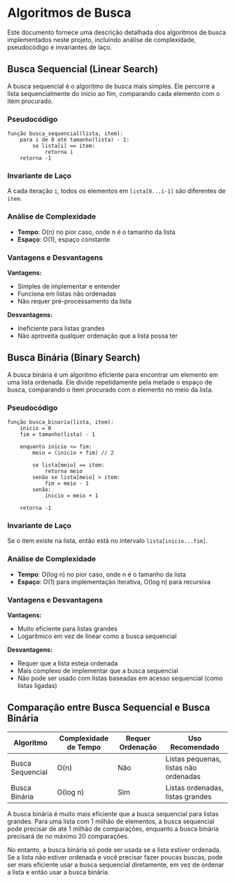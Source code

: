 # Algoritmos de Busca

Este documento fornece uma descrição detalhada dos algoritmos de busca implementados neste projeto, incluindo análise de complexidade, pseudocódigo e invariantes de laço.

## Busca Sequencial (Linear Search)

A busca sequencial é o algoritmo de busca mais simples. Ele percorre a lista sequencialmente do início ao fim, comparando cada elemento com o item procurado.

### Pseudocódigo

```
função busca_sequencial(lista, item):
    para i de 0 até tamanho(lista) - 1:
        se lista[i] == item:
            retorna i
    retorna -1
```

### Invariante de Laço

A cada iteração `i`, todos os elementos em `lista[0...i-1]` são diferentes de `item`.

### Análise de Complexidade

- **Tempo**: O(n) no pior caso, onde n é o tamanho da lista
- **Espaço**: O(1), espaço constante

### Vantagens e Desvantagens

**Vantagens:**
- Simples de implementar e entender
- Funciona em listas não ordenadas
- Não requer pré-processamento da lista

**Desvantagens:**
- Ineficiente para listas grandes
- Não aproveita qualquer ordenação que a lista possa ter

## Busca Binária (Binary Search)

A busca binária é um algoritmo eficiente para encontrar um elemento em uma lista ordenada. Ele divide repetidamente pela metade o espaço de busca, comparando o item procurado com o elemento no meio da lista.

### Pseudocódigo

```
função busca_binaria(lista, item):
    inicio = 0
    fim = tamanho(lista) - 1
    
    enquanto inicio <= fim:
        meio = (inicio + fim) // 2
        
        se lista[meio] == item:
            retorna meio
        senão se lista[meio] > item:
            fim = meio - 1
        senão:
            inicio = meio + 1
    
    retorna -1
```

### Invariante de Laço

Se o item existe na lista, então está no intervalo `lista[inicio...fim]`.

### Análise de Complexidade

- **Tempo**: O(log n) no pior caso, onde n é o tamanho da lista
- **Espaço**: O(1) para implementação iterativa, O(log n) para recursiva

### Vantagens e Desvantagens

**Vantagens:**
- Muito eficiente para listas grandes
- Logarítmico em vez de linear como a busca sequencial

**Desvantagens:**
- Requer que a lista esteja ordenada
- Mais complexo de implementar que a busca sequencial
- Não pode ser usado com listas baseadas em acesso sequencial (como listas ligadas)

## Comparação entre Busca Sequencial e Busca Binária

| Algoritmo | Complexidade de Tempo | Requer Ordenação | Uso Recomendado |
|-----------|------------------------|-------------------|-----------------|
| Busca Sequencial | O(n) | Não | Listas pequenas, listas não ordenadas |
| Busca Binária | O(log n) | Sim | Listas ordenadas, listas grandes |

A busca binária é muito mais eficiente que a busca sequencial para listas grandes. Para uma lista com 1 milhão de elementos, a busca sequencial pode precisar de até 1 milhão de comparações, enquanto a busca binária precisará de no máximo 20 comparações.

No entanto, a busca binária só pode ser usada se a lista estiver ordenada. Se a lista não estiver ordenada e você precisar fazer poucas buscas, pode ser mais eficiente usar a busca sequencial diretamente, em vez de ordenar a lista e então usar a busca binária.
